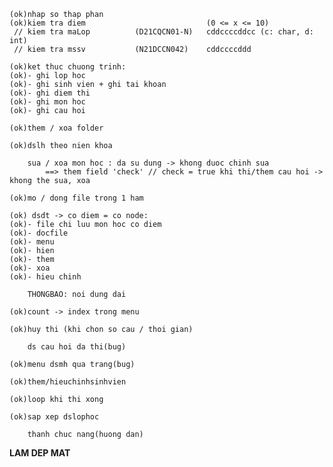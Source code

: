     (ok)nhap so thap phan 
    (ok)kiem tra diem                           (0 <= x <= 10)
     // kiem tra maLop          (D21CQCN01-N)   cddccccddcc (c: char, d: int)
     // kiem tra mssv           (N21DCCN042)    cddccccddd
        
    (ok)ket thuc chuong trinh:
    (ok)- ghi lop hoc
    (ok)- ghi sinh vien + ghi tai khoan
    (ok)- ghi diem thi
    (ok)- ghi mon hoc
    (ok)- ghi cau hoi

    (ok)them / xoa folder

    (ok)dslh theo nien khoa

        sua / xoa mon hoc : da su dung -> khong duoc chinh sua
            ==> them field 'check' // check = true khi thi/them cau hoi -> khong the sua, xoa

    (ok)mo / dong file trong 1 ham

    (ok) dsdt -> co diem = co node:
    (ok)- file chi luu mon hoc co diem
    (ok)- docfile
    (ok)- menu
    (ok)- hien
    (ok)- them
    (ok)- xoa
    (ok)- hieu chinh

        THONGBAO: noi dung dai

    (ok)count -> index trong menu 

    (ok)huy thi (khi chon so cau / thoi gian)

        ds cau hoi da thi(bug)

    (ok)menu dsmh qua trang(bug)

    (ok)them/hieuchinhsinhvien

    (ok)loop khi thi xong

    (ok)sap xep dslophoc

        thanh chuc nang(huong dan)
        
**LAM DEP MAT**